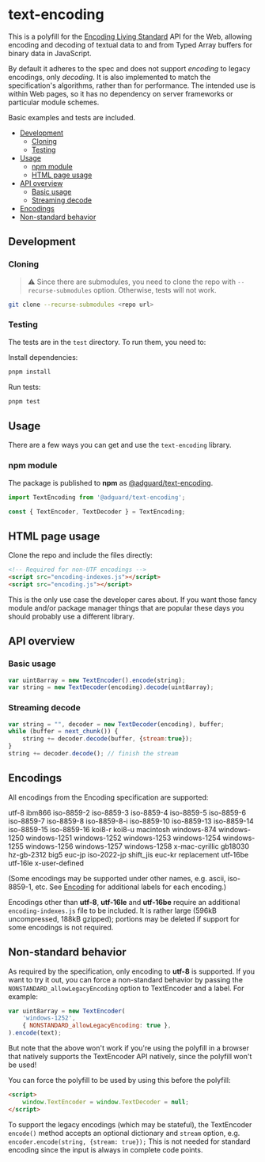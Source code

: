 # text-encoding

This is a polyfill for the [Encoding Living
Standard](https://encoding.spec.whatwg.org/) API for the Web, allowing
encoding and decoding of textual data to and from Typed Array buffers
for binary data in JavaScript.

By default it adheres to the spec and does not support *encoding* to
legacy encodings, only *decoding*. It is also implemented to match the
specification's algorithms, rather than for performance. The intended
use is within Web pages, so it has no dependency on server frameworks
or particular module schemes.

Basic examples and tests are included.

- [Development](#development)
    - [Cloning](#cloning)
    - [Testing](#testing)
- [Usage](#usage)
    - [npm module](#npm-module)
    - [HTML page usage](#html-page-usage)
- [API overview](#api-overview)
    - [Basic usage](#basic-usage)
    - [Streaming decode](#streaming-decode)
- [Encodings](#encodings)
- [Non-standard behavior](#non-standard-behavior)

## Development

### Cloning

> ⚠️ Since there are submodules, you need to clone the repo with
> `--recurse-submodules` option. Otherwise, tests will not work.

```bash
git clone --recurse-submodules <repo url>
```

### Testing

The tests are in the `test` directory. To run them, you need to:

Install dependencies:

```bash
pnpm install
```

Run tests:

```bash
pnpm test
```

## Usage

There are a few ways you can get and use the `text-encoding` library.

### npm module

The package is published to **npm** as
[@adguard/text-encoding](https://www.npmjs.com/package/@adguard/text-encoding).

```js
import TextEncoding from '@adguard/text-encoding';

const { TextEncoder, TextDecoder } = TextEncoding;
```

## HTML page usage

Clone the repo and include the files directly:

```html
<!-- Required for non-UTF encodings -->
<script src="encoding-indexes.js"></script>
<script src="encoding.js"></script>
```

This is the only use case the developer cares about. If you want those
fancy module and/or package manager things that are popular these days
you should probably use a different library.

## API overview

### Basic usage

```js
var uint8array = new TextEncoder().encode(string);
var string = new TextDecoder(encoding).decode(uint8array);
```

### Streaming decode

```js
var string = "", decoder = new TextDecoder(encoding), buffer;
while (buffer = next_chunk()) {
    string += decoder.decode(buffer, {stream:true});
}
string += decoder.decode(); // finish the stream
```

## Encodings

All encodings from the Encoding specification are supported:

utf-8 ibm866 iso-8859-2 iso-8859-3 iso-8859-4 iso-8859-5 iso-8859-6
iso-8859-7 iso-8859-8 iso-8859-8-i iso-8859-10 iso-8859-13 iso-8859-14
iso-8859-15 iso-8859-16 koi8-r koi8-u macintosh windows-874
windows-1250 windows-1251 windows-1252 windows-1253 windows-1254
windows-1255 windows-1256 windows-1257 windows-1258 x-mac-cyrillic
gb18030 hz-gb-2312 big5 euc-jp iso-2022-jp shift_jis euc-kr
replacement utf-16be utf-16le x-user-defined

(Some encodings may be supported under other names, e.g. ascii,
iso-8859-1, etc. See [Encoding](https://encoding.spec.whatwg.org/) for
additional labels for each encoding.)

Encodings other than **utf-8**, **utf-16le** and **utf-16be** require
an additional `encoding-indexes.js` file to be included. It is rather
large (596kB uncompressed, 188kB gzipped); portions may be deleted if
support for some encodings is not required.

## Non-standard behavior

As required by the specification, only encoding to **utf-8** is
supported. If you want to try it out, you can force a non-standard
behavior by passing the `NONSTANDARD_allowLegacyEncoding` option to
TextEncoder and a label. For example:

```js
var uint8array = new TextEncoder(
    'windows-1252',
    { NONSTANDARD_allowLegacyEncoding: true },
).encode(text);
```

But note that the above won't work if you're using the polyfill in a
browser that natively supports the TextEncoder API natively, since the
polyfill won't be used!

You can force the polyfill to be used by using this before the polyfill:

```html
<script>
    window.TextEncoder = window.TextDecoder = null;
</script>
```

To support the legacy encodings (which may be stateful), the
TextEncoder `encode()` method accepts an optional dictionary and
`stream` option, e.g. `encoder.encode(string, {stream: true});` This
is not needed for standard encoding since the input is always in
complete code points.
